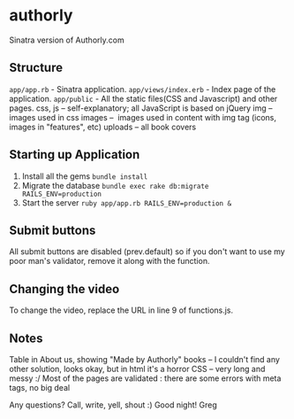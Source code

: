 authorly
========

Sinatra version of Authorly.com

Structure
---------
`app/app.rb` - Sinatra application.
`app/views/index.erb` - Index page of the application.
`app/public` - All the static files(CSS and Javascript) and other pages.
    css, js – self-explanatory; all JavaScript is based on jQuery
    img – images used in css
    images –  images used in content with img tag (icons, images in "features", etc)
    uploads – all book covers

Starting up Application
---------
1. Install all the gems
  `bundle install`
2. Migrate the database
  `bundle exec rake db:migrate RAILS_ENV=production`
3. Start the server
   `ruby app/app.rb RAILS_ENV=production &`

Submit buttons
--------------
All submit buttons are disabled (prev.default) so if you don't want to use my poor man's validator, remove it along with the function.

Changing the video
------------------
To change the video, replace the URL in line 9 of functions.js.

Notes
------
Table in About us, showing "Made by Authorly" books – I couldn't find any other solution, looks okay, but in html it's a horror
CSS – very long and messy :/
Most of the pages are validated : there are some errors with meta tags, no big deal

Any questions? Call, write, yell, shout :)
Good night!
Greg
